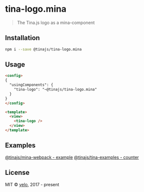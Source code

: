 # tina-logo.mina
> The Tina.js logo as a mina-component

## Installation
```bash
npm i --save @tinajs/tina-logo.mina
```

## Usage
```html
<config>
{
  "usingComponents": {
    "tina-logo": "~@tinajs/tina-logo.mina"
  }
}
</config>

<template>
  <view>
    <tina-logo />
  </view>
</template>
```

## Examples
[@tinajs/mina-webpack - example](https://github.com/tinajs/mina-webpack/tree/master/example)
[@tinajs/tina-examples - counter](https://github.com/tinajs/tina-examples/tree/master/packages/counter)

## License
MIT &copy; [yelo](https://github.com/imyelo), 2017 - present
